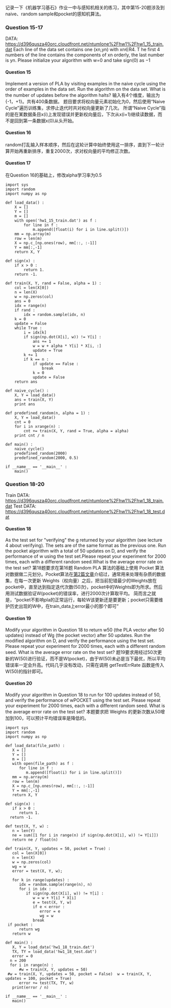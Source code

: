 记录一下《机器学习基石》作业一中与感知机相关的练习，其中第15-20题涉及到naive、random sample和pocket的感知机算法。
### Question 15-17
DATA: <https://d396qusza40orc.cloudfront.net/ntumlone%2Fhw1%2Fhw1_15_train.dat>
Each line of the data set contains one (xn,yn) with xn∈R4\. T 
he first 4 numbers of the line contains the components of xn orderly, the last number is yn.
 Please initialize your algorithm with w=0 and take sign(0) as −1 
#### Question 15
Implement a version of PLA by visiting examples in the naive cycle using the order of examples in the data set. Run the algorithm on the data set. What is the number of updates before the algorithm halts?
输入有4个维度，输出为{-1，+1}。共有400条数据。
题目要求将权向量元素初始化为0，然后使用“Naive Cycle”遍历训练集，求停止迭代时共对权向量更新了几次。
所谓“Naive Cycle”指的是在某数据条目x(i)上发现错误并更新权向量后，下次从x(i+1)继续读数据，而不是回到第一条数据x(0)从头开始。

#### Question 16
random打乱输入样本顺序，然后在这轮计算中始终使用这一排序，直到下一轮计算开始再重新排序，重复2000次，求对权向量的平均修正次数。

#### Question 17
在Question 16的基础上，修改alpha学习率为0.5
```
import sys
import random
import numpy as np

def load_data() :
    X = []
    Y = []
    m = []
    with open('hw1_15_train.dat') as f :
        for line in f :
            m.append([float(i) for i in line.split()])
    mm = np.array(m)
    row = len(m)
    X = np.c_[np.ones(row), mm[::, :-1]]
    Y = mm[:,-1]
    return X, Y
    
def sign(x) :
    if x > 0 :
        return 1.
    return -1.

def train(X, Y, rand = False, alpha = 1) :
    col = len(X[0])
    n = len(X)
    w = np.zeros(col)
    ans = 0
    idx = range(n)
    if rand :
        idx = random.sample(idx, n)
    k = 0
    update = False
    while True :
        i = idx[k]
        if sign(np.dot(X[i], w)) != Y[i] :
            ans += 1
            w = w + alpha * Y[i] * X[i, :]
            update = True
        k += 1
        if k == n :
            if update == False :
                break
            k = 0
            update = False
    return ans

def naive_cycle() :
    X, Y = load_data()
    ans = train(X, Y)
    print ans

def predefined_random(n, alpha = 1) :
    X, Y = load_data()
    cnt = 0
    for i in xrange(n) :
        cnt += train(X, Y, rand = True, alpha = alpha)
    print cnt / n

def main() :
    naive_cycle()
    predefined_random(2000)
    predefined_random(2000, 0.5)

if __name__ == '__main__' :
    main()
```
### Question 18-20
Train DATA: <https://d396qusza40orc.cloudfront.net/ntumlone%2Fhw1%2Fhw1_18_train.dat>
 Test DATA: <https://d396qusza40orc.cloudfront.net/ntumlone%2Fhw1%2Fhw1_18_test.dat>

#### Question 18
As the test set for "verifying" the g returned by your algorithm (see lecture 4 about verifying). The sets are of the same format as the previous one.
Run the pocket algorithm with a total of 50 updates on D, and verify the performance of w using the test set.Please repeat your experiment for 2000 times, each with a different random seed.What is the average error rate on the test set?
第18题要求在第16题 Random PLA 算法的基础上使用 Pocket 算法对数据做二元划分。Pocket算法在[第2篇文章](http://my.oschina.net/findbill/blog/205805)介绍过，通常用来处理有杂质的数据集，在每一次更新 Weights（权向量）之后，把当前犯错最少的Weights放在pocket中，直至达到指定迭代次数(50次)，pocket中的Weights即为所求。然后用测试数据验证W(pocket)的错误率，进行2000次计算取平均。
简而言之就是，“pocket不影响pla的正常运行，每轮W该更新还是要更新；pocket只需要维护历史出现的W中，在train_data上error最小的那个即可”

#### Question 19
Modify your algorithm in Question 18 to return w50 (the PLA vector after 50 updates) instead of Wg (the pocket vector) after 50 updates. Run the modified algorithm on D, and verify the performance using the test set. Please repeat your experiment for 2000 times, each with a different random seed. What is the average error rate on the test set? 
题19要求用经过50次更新的W(50)进行验证，而不是W(pocket)，由于W(50)未必是当下最优，所以平均错误率一定会升高。代码几乎没有改动，只需在调用 getTestErrRate 函数是传入W(50)的指针即可。
#### Question 20
Modify your algorithm in Question 18 to run for 100 updates instead of 50, and verify the performance  of wPOCKET using the test set. Please repeat your experiment for 2000 times, each with a different random seed.  What is the average error rate on the test set? 
本题要求把 Weights 的更新次数从50增加到100，可以预计平均错误率是降低的。
```
import sys
import random
import numpy as np

def load_data(file_path) :
   X = []
   Y = []
   m = []
   with open(file_path) as f :
      for line in f :
         m.append([float(i) for i in line.split()])
   mm = np.array(m)
   row = len(m)
   X = np.c_[np.ones(row), mm[::, :-1]]
   Y = mm[:,-1]
   return X, Y

def sign(x) :
   if x > 0 :
      return 1.
  return -1.

def test(X, Y, w) :
   n = len(Y)
   ne = sum([1 for i in range(n) if sign(np.dot(X[i], w)) != Y[i]])
   return ne / float(n)

def train(X, Y, updates = 50, pocket = True) :
   col = len(X[0])
   n = len(X)
   w = np.zeros(col)
   wg = w
   error = test(X, Y, w);

   for k in range(updates) :
      idx = random.sample(range(n), n)
      for i in idx :
         if sign(np.dot(X[i], w)) != Y[i] :
            w = w + Y[i] * X[i]
            e = test(X, Y, w)
            if e < error :
               error = e
               wg = w
            break
 if pocket :
      return wg
   return w

def main() :
   X, Y = load_data('hw1_18_train.dat')
   TX, TY = load_data('hw1_18_test.dat')
   error = 0
  n = 200
  for i in range(n) :
      #w = train(X, Y, updates = 50)
 #w = train(X, Y, updates = 50, pocket = False)  w = train(X, Y, updates = 100, pocket = True)
      error += test(TX, TY, w)
   print(error / n)

if __name__ == '__main__' :
   main()
```